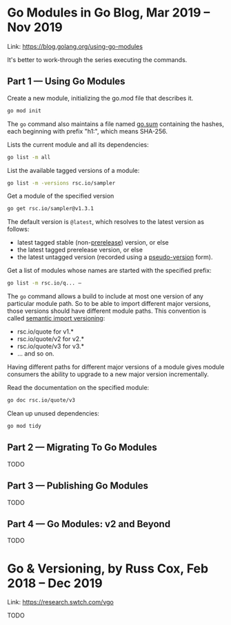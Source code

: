 # Go Modules in Go Blog, Mar 2019 – Nov 2019

Link: https://blog.golang.org/using-go-modules

It's better to work-through the series executing the commands.

## Part 1 — Using Go Modules

Create a new module, initializing the go.mod file that describes it.
```sh
go mod init 
```

The `go` command also maintains a file named
[go.sum](https://golang.org/cmd/go/#hdr-Module_authentication_using_go_sum)
containing the hashes, each beginning with prefix "h1:", which means SHA-256.

Lists the current module and all its dependencies:

```sh
go list -m all
```

List the available tagged versions of a module:
```sh
go list -m -versions rsc.io/sampler
```

Get a module of the specified version
```sh
go get rsc.io/sampler@v1.3.1
```

The default version is `@latest`, which resolves to the latest version as follows:

* latest tagged stable (non-[prerelease](https://semver.org/#spec-item-9))
  version, or else
* the latest tagged prerelease version, or else
* the latest untagged version (recorded using a
  [pseudo-version](https://golang.org/cmd/go/#hdr-Pseudo_versions) form).

Get a list of modules whose names are started with the specified prefix:

```sh
go list -m rsc.io/q... — 
```

The `go` command allows a build to include at most one version of any
particular module path.  So to be able to import different major versions,
those versions should have different module paths.  This convention is called
[semantic import versioning](https://research.swtch.com/vgo-import):

* rsc.io/quote for v1.*
* rsc.io/quote/v2 for v2.*
* rsc.io/quote/v3 for v3.*
* ... and so on. 

Having different paths for different major versions of a module gives module
consumers the ability to upgrade to a new major version incrementally.

Read the documentation on the specified module:

```sh
go doc rsc.io/quote/v3
```

Clean up unused dependencies:

```sh
go mod tidy
```

## Part 2 — Migrating To Go Modules

TODO

## Part 3 — Publishing Go Modules

TODO

## Part 4 — Go Modules: v2 and Beyond

TODO

# Go & Versioning, by Russ Cox, Feb 2018 – Dec 2019

Link: https://research.swtch.com/vgo

TODO
